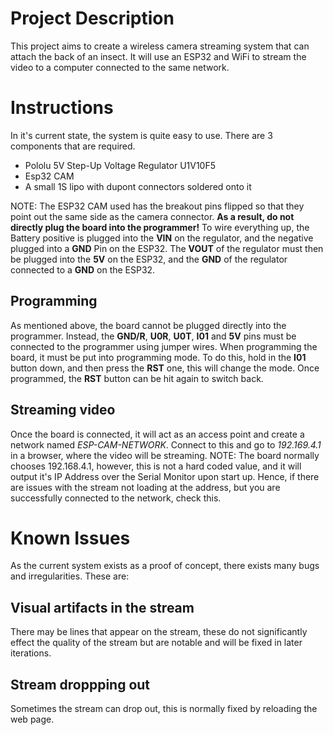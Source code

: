 # Project Description
This project aims to create a wireless camera streaming system that can attach the back of an insect. It will use an ESP32 and WiFi to stream the video to a computer connected to the same network.

# Instructions
In it's current state, the system is quite easy to use. There are 3 components that are required.
- Pololu 5V Step-Up Voltage Regulator U1V10F5
- Esp32 CAM
- A small 1S lipo with dupont connectors soldered onto it

NOTE: The ESP32 CAM used has the breakout pins flipped so that they point out the same side as the camera connector. **As a result, do not directly plug the board into the programmer!**
To wire everything up, the Battery positive is plugged into the **VIN** on the regulator, and the negative plugged into a **GND** Pin on the ESP32. The **VOUT** of the regulator must then be plugged into the **5V** on the ESP32, and the **GND** of the regulator connected to a **GND** on the ESP32.

## Programming
As mentioned above, the board cannot be plugged directly into the programmer. Instead, the **GND/R**, **U0R**, **U0T**, **I01** and **5V** pins must be connected to the programmer using jumper wires.
When programming the board, it must be put into programming mode. To do this, hold in the **I01** button down, and then press the **RST** one, this will change the mode. Once programmed, the **RST** button can be hit again to switch back.

## Streaming video
Once the board is connected, it will act as an access point and create a network named *ESP-CAM-NETWORK*. Connect to this and go to *192.169.4.1* in a browser, where the video will be streaming.
NOTE: The board normally chooses 192.168.4.1, however, this is not a hard coded value, and it will output it's IP Address over the Serial Monitor upon start up. Hence, if there are issues with the stream not loading at the address, but you are successfully connected to the network, check this.

# Known Issues
As the current system exists as a proof of concept, there exists many bugs and irregularities. These are:
## Visual artifacts in the stream
There may be lines that appear on the stream, these do not significantly effect the quality of the stream but are notable and will be fixed in later iterations.
## Stream droppping out
Sometimes the stream can drop out, this is normally fixed by reloading the web page.

